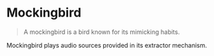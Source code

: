 # Mockingbird
> A mockingbird is a bird known for its mimicking habits. 

Mockingbird plays audio sources provided in its extractor mechanism.
